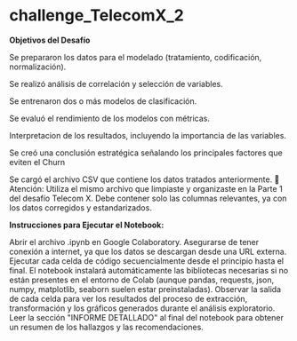# challenge_TelecomX_2

**Objetivos del Desafío**

Se prepararon los datos para el modelado (tratamiento, codificación, normalización).

Se realizó análisis de correlación y selección de variables.

Se entrenaron dos o más modelos de clasificación.

Se evaluó el rendimiento de los modelos con métricas.

Interpretacion de los resultados, incluyendo la importancia de las variables.

Se creó una conclusión estratégica señalando los principales factores que eviten el Churn

Se cargó el archivo CSV que contiene los datos tratados anteriormente. 📂 Atención: Utiliza el mismo archivo que limpiaste y organizaste en la Parte 1 del desafío Telecom X. Debe contener solo las columnas relevantes, ya con los datos corregidos y estandarizados.


**Instrucciones para Ejecutar el Notebook:**

Abrir el archivo .ipynb en Google Colaboratory.
Asegurarse de tener conexión a internet, ya que los datos se descargan desde una URL externa.
Ejecutar cada celda de código secuencialmente desde el principio hasta el final.
El notebook instalará automáticamente las bibliotecas necesarias si no están presentes en el entorno de Colab (aunque pandas, requests, json, numpy, matplotlib, seaborn suelen estar preinstaladas).
Observar la salida de cada celda para ver los resultados del proceso de extracción, transformación y los gráficos generados durante el análisis exploratorio.
Leer la sección "INFORME DETALLADO" al final del notebook para obtener un resumen de los hallazgos y las recomendaciones.
